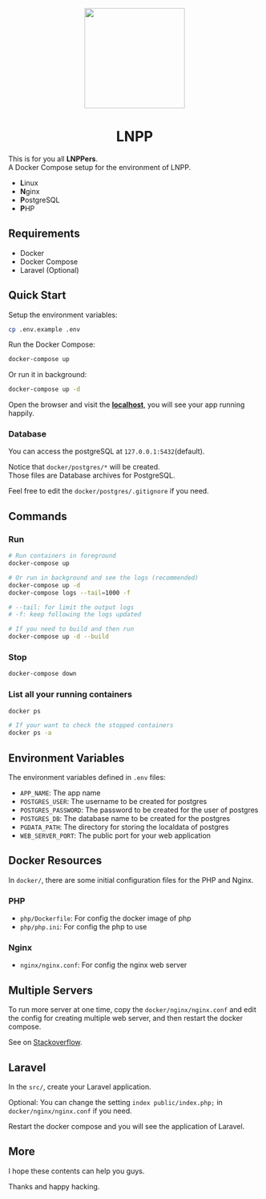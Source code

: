 <!-- markdownlint-disable MD033 MD041 -->

<p align="center">
  <span>
    <img src="https://raw.githubusercontent.com/saltchang/lnpp/main/static/images/LNPP_LOGO.png" height="200">
    <h1 align="center">LNPP</h1>
  </span>
</p>

This is for you all **LNPPers**.  
A Docker Compose setup for the environment of LNPP.

- **L**inux
- **N**ginx
- **P**ostgreSQL
- **P**HP

## Requirements

- Docker
- Docker Compose
- Laravel (Optional)

## Quick Start

Setup the environment variables:

```bash
cp .env.example .env
```

Run the Docker Compose:

```bash
docker-compose up
```

Or run it in background:

```bash
docker-compose up -d
```

Open the browser and visit the **[localhost](http://localhost)**, you will see your app running happily.

### Database

You can access the postgreSQL at `127.0.0.1:5432`(default).

Notice that `docker/postgres/*` will be created.  
Those files are Database archives for PostgreSQL.

Feel free to edit the `docker/postgres/.gitignore` if you need.

## Commands

### Run

```bash
# Run containers in foreground
docker-compose up

# Or run in background and see the logs (recommended)
docker-compose up -d
docker-compose logs --tail=1000 -f

# --tail: for limit the output logs
# -f: keep following the logs updated

# If you need to build and then run
docker-compose up -d --build
```

### Stop

```bash
docker-compose down
```

### List all your running containers

```bash
docker ps

# If your want to check the stopped containers
docker ps -a
```

## Environment Variables

The environment variables defined in `.env` files:

- `APP_NAME`: The app name
- `POSTGRES_USER`: The username to be created for postgres
- `POSTGRES_PASSWORD`: The password to be created for the user of postgres
- `POSTGRES_DB`: The database name to be created for the postgres
- `PGDATA_PATH`: The directory for storing the localdata of postgres
- `WEB_SERVER_PORT`: The public port for your web application

## Docker Resources

In `docker/`, there are some initial configuration files for the PHP and Nginx.

### PHP

- `php/Dockerfile`: For config the docker image of php
- `php/php.ini`: For config the php to use

### Nginx

- `nginx/nginx.conf`: For config the nginx web server

## Multiple Servers

To run more server at one time, copy the `docker/nginx/nginx.conf` and edit the config for creating multiple web server, and then restart the docker compose.

See on [Stackoverflow](https://stackoverflow.com/questions/49489482/docker-nginx-multiple-apps-on-one-host).

## Laravel

In the `src/`, create your Laravel application.

Optional: You can change the setting `index public/index.php;` in `docker/nginx/nginx.conf` if you need.

Restart the docker compose and you will see the application of Laravel.

## More

I hope these contents can help you guys.

Thanks and happy hacking.
